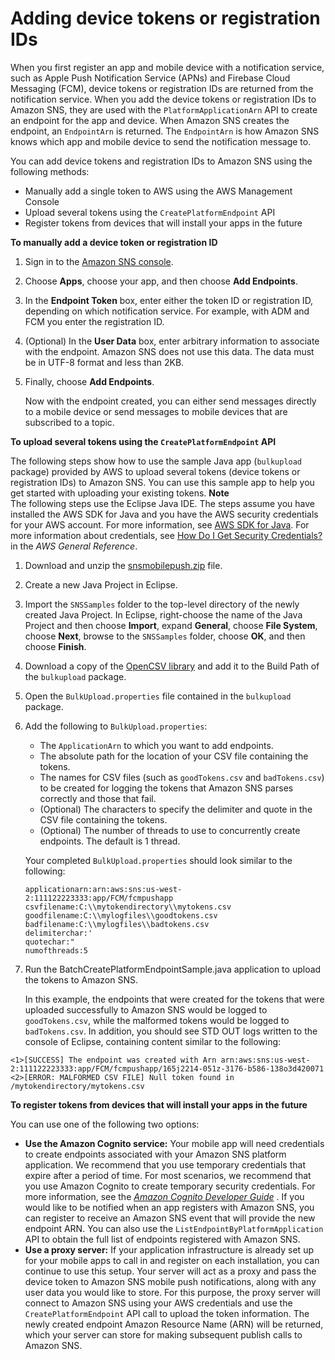# Adding device tokens or registration IDs<a name="mobile-push-send-devicetoken"></a>

When you first register an app and mobile device with a notification service, such as Apple Push Notification Service \(APNs\) and Firebase Cloud Messaging \(FCM\), device tokens or registration IDs are returned from the notification service\. When you add the device tokens or registration IDs to Amazon SNS, they are used with the `PlatformApplicationArn` API to create an endpoint for the app and device\. When Amazon SNS creates the endpoint, an `EndpointArn` is returned\. The `EndpointArn` is how Amazon SNS knows which app and mobile device to send the notification message to\. 

 You can add device tokens and registration IDs to Amazon SNS using the following methods: 
+ Manually add a single token to AWS using the AWS Management Console
+ Upload several tokens using the `CreatePlatformEndpoint` API 
+ Register tokens from devices that will install your apps in the future

**To manually add a device token or registration ID**

1. Sign in to the [Amazon SNS console](https://console.aws.amazon.com/sns/home)\.

1. Choose **Apps**, choose your app, and then choose **Add Endpoints**\.

1. In the **Endpoint Token** box, enter either the token ID or registration ID, depending on which notification service\. For example, with ADM and FCM you enter the registration ID\.

1. \(Optional\) In the **User Data** box, enter arbitrary information to associate with the endpoint\. Amazon SNS does not use this data\. The data must be in UTF\-8 format and less than 2KB\.

1. Finally, choose **Add Endpoints**\.

   Now with the endpoint created, you can either send messages directly to a mobile device or send messages to mobile devices that are subscribed to a topic\.

**To upload several tokens using the `CreatePlatformEndpoint` API**

 The following steps show how to use the sample Java app \(`bulkupload` package\) provided by AWS to upload several tokens \(device tokens or registration IDs\) to Amazon SNS\. You can use this sample app to help you get started with uploading your existing tokens\. 
**Note**  
 The following steps use the Eclipse Java IDE\. The steps assume you have installed the AWS SDK for Java and you have the AWS security credentials for your AWS account\. For more information, see [AWS SDK for Java](http://aws.amazon.com/sdkforjava/)\. For more information about credentials, see [How Do I Get Security Credentials?](https://docs.aws.amazon.com/general/latest/gr/getting-aws-sec-creds.html) in the *AWS General Reference*\. 

1.  Download and unzip the [snsmobilepush\.zip](samples/snsmobilepush.zip) file\. 

1. Create a new Java Project in Eclipse\.

1.  Import the `SNSSamples` folder to the top\-level directory of the newly created Java Project\. In Eclipse, right\-choose the name of the Java Project and then choose **Import**, expand **General**, choose **File System**, choose **Next**, browse to the `SNSSamples` folder, choose **OK**, and then choose **Finish**\. 

1.  Download a copy of the [OpenCSV library](http://sourceforge.net/projects/opencsv/) and add it to the Build Path of the `bulkupload` package\.

1.  Open the `BulkUpload.properties` file contained in the `bulkupload` package\. 

1. Add the following to `BulkUpload.properties`:
   + The `ApplicationArn` to which you want to add endpoints\.
   + The absolute path for the location of your CSV file containing the tokens\.
   + The names for CSV files \(such as `goodTokens.csv` and `badTokens.csv`\) to be created for logging the tokens that Amazon SNS parses correctly and those that fail\.
   + \(Optional\) The characters to specify the delimiter and quote in the CSV file containing the tokens\.
   + \(Optional\) The number of threads to use to concurrently create endpoints\. The default is 1 thread\.

   Your completed `BulkUpload.properties` should look similar to the following:

   ```
   applicationarn:arn:aws:sns:us-west-2:111122223333:app/FCM/fcmpushapp
   csvfilename:C:\\mytokendirectory\\mytokens.csv
   goodfilename:C:\\mylogfiles\\goodtokens.csv
   badfilename:C:\\mylogfiles\\badtokens.csv
   delimiterchar:' 
   quotechar:"
   numofthreads:5
   ```

1.  Run the BatchCreatePlatformEndpointSample\.java application to upload the tokens to Amazon SNS\. 

    In this example, the endpoints that were created for the tokens that were uploaded successfully to Amazon SNS would be logged to `goodTokens.csv`, while the malformed tokens would be logged to `badTokens.csv`\. In addition, you should see STD OUT logs written to the console of Eclipse, containing content similar to the following: 

   ```
   <1>[SUCCESS] The endpoint was created with Arn arn:aws:sns:us-west-2:111122223333:app/FCM/fcmpushapp/165j2214-051z-3176-b586-138o3d420071
   <2>[ERROR: MALFORMED CSV FILE] Null token found in /mytokendirectory/mytokens.csv
   ```

**To register tokens from devices that will install your apps in the future**

You can use one of the following two options:
+ **Use the Amazon Cognito service:** Your mobile app will need credentials to create endpoints associated with your Amazon SNS platform application\. We recommend that you use temporary credentials that expire after a period of time\. For most scenarios, we recommend that you use Amazon Cognito to create temporary security credentials\. For more information, see the *[Amazon Cognito Developer Guide](https://docs.aws.amazon.com/cognito/latest/developerguide/)* \. If you would like to be notified when an app registers with Amazon SNS, you can register to receive an Amazon SNS event that will provide the new endpoint ARN\. You can also use the `ListEndpointByPlatformApplication` API to obtain the full list of endpoints registered with Amazon SNS\. 
+ **Use a proxy server:** If your application infrastructure is already set up for your mobile apps to call in and register on each installation, you can continue to use this setup\. Your server will act as a proxy and pass the device token to Amazon SNS mobile push notifications, along with any user data you would like to store\. For this purpose, the proxy server will connect to Amazon SNS using your AWS credentials and use the `CreatePlatformEndpoint` API call to upload the token information\. The newly created endpoint Amazon Resource Name \(ARN\) will be returned, which your server can store for making subsequent publish calls to Amazon SNS\. 